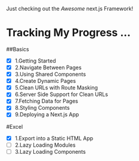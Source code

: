 Just checking out the *Awesome* next.js Framework! 

# Tracking My Progress ...

##Basics

* [X] 1.Getting Started
* [X] 2.Navigate Between Pages
* [X] 3.Using Shared Components
* [X] 4.Create Dynamic Pages
* [X] 5.Clean URLs with Route Masking
* [X] 6.Server Side Support for Clean URLs
* [X] 7.Fetching Data for Pages
* [X] 8.Styling Components
* [X] 9.Deploying a Next.js App

#Excel

* [X] 1.Export into a Static HTML App
* [ ] 2.Lazy Loading Modules
* [ ] 3.Lazy Loading Components